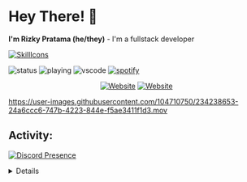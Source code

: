 # Hey There! 👋
**I'm Rizky Pratama (he/they)** - I'm a fullstack developer

[![SkillIcons](https://skillicons.dev/icons?i=androidstudio,aws,azure,bootstrap,discord,bots,gcp,git,go,heroku,java,js,linux,lua,mongodb,mysql,nodejs,php,py,vscode,wordpress,workers&perline=11)](https://skillicons.dev)

![status](https://nocache.advaith.workers.dev?url=https://img.shields.io/endpoint?url=https://dev.discordprofiles.me/api/badge/status/454223855607742474?simple=true)
![playing](https://nocache.advaith.workers.dev?url=https://img.shields.io/endpoint?url=https://dev.discordprofiles.me/api/badge/playing/454223855607742474)
![vscode](https://nocache.advaith.workers.dev?url=https://img.shields.io/endpoint?url=https://dev.discordprofiles.me/api/badge/vscode/454223855607742474)
[![spotify](https://nocache.advaith.workers.dev?url=https://img.shields.io/endpoint?url=https://dev.discordprofiles.me/api/badge/spotify/454223855607742474)](https://dev.discordprofiles.me/openspotify/454223855607742474)

<div align="center">
  <a href="https://www.pololer.my.id/"><img alt="Website" src="https://img.shields.io/website?style=flat-square&logo=google-chrome&logoColor=white&up_message=pololer&url=https%3A%2F%2Fwww.pololer.my.id%2F"></a>
  <a href="https://pekmen.my.id/"><img alt="Website" src="https://img.shields.io/website?style=flat-square&logo=google-chrome&logoColor=white&up_message=Pekmen&url=https%3A%2F%2Fpekmen.my.id%2F"></a>
</div>


https://user-images.githubusercontent.com/104710750/234238653-24a6ccc6-747b-4223-844e-f5ae3411f1d3.mov


## Activity:
[![Discord Presence](https://lanyard.cnrad.dev/api/454223855607742474)](https://discord.com/users/454223855607742474)

<details>

  <a href="#">![Github stats](https://github-readme-stats.vercel.app/api?username=Aruh1&theme=blueberry&count_private=true&hide_border=true&line_height=20)</a>
  <a href="#">![Top Langs](https://github-readme-stats.vercel.app/api/top-langs/?username=Aruh1&layout=compact&theme=blueberry&count_private=true&hide_border=true)</a>
</details>